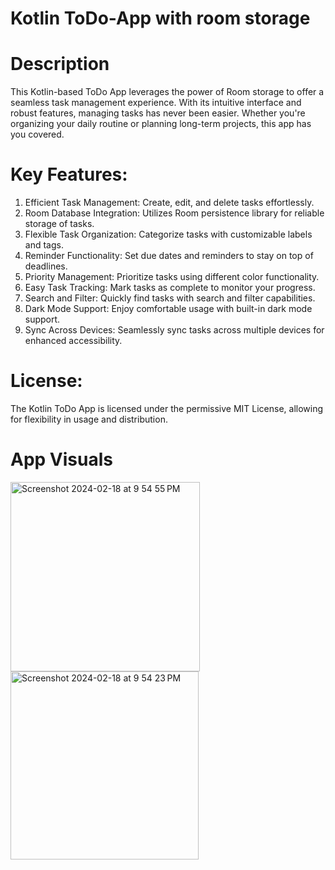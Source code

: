 # Kotlin ToDo-App with room storage

# Description
This Kotlin-based ToDo App leverages the power of Room storage to offer a seamless task management experience. With its intuitive interface and robust features, managing tasks has never been easier. Whether you're organizing your daily routine or planning long-term projects, this app has you covered.

# Key Features:

1. Efficient Task Management: Create, edit, and delete tasks effortlessly.
2. Room Database Integration: Utilizes Room persistence library for reliable storage of tasks.
3. Flexible Task Organization: Categorize tasks with customizable labels and tags.
4. Reminder Functionality: Set due dates and reminders to stay on top of deadlines.
5. Priority Management: Prioritize tasks using different color functionality.
6. Easy Task Tracking: Mark tasks as complete to monitor your progress.
7. Search and Filter: Quickly find tasks with search and filter capabilities.
8. Dark Mode Support: Enjoy comfortable usage with built-in dark mode support.
9. Sync Across Devices: Seamlessly sync tasks across multiple devices for enhanced accessibility.

# License:
The Kotlin ToDo App is licensed under the permissive MIT License, allowing for flexibility in usage and distribution.

# App Visuals
<img width="303" alt="Screenshot 2024-02-18 at 9 54 55 PM" src="https://github.com/kathan5550/ToDo-App/assets/105222761/a2b11cc2-f252-4d89-af21-3df774e58c7a">
<img width="301" alt="Screenshot 2024-02-18 at 9 54 23 PM" src="https://github.com/kathan5550/ToDo-App/assets/105222761/867c1a46-9a13-42dd-bd90-f705757299cb">





